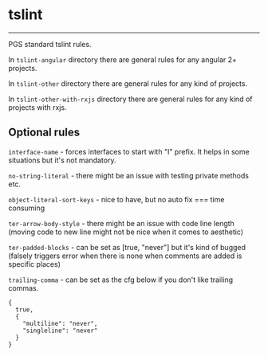 # tslint
------------
 
PGS standard tslint rules.

In `tslint-angular` directory there are general rules for any angular 2+ projects.

In `tslint-other` directory there are general rules for any kind of projects.

In `tslint-other-with-rxjs` directory there are general rules for any kind of projects with rxjs.


Optional rules
------------
`interface-name` - forces interfaces to start with "I" prefix. It helps in some situations but it's not mandatory.

`no-string-literal` - there might be an issue with testing private methods etc.

`object-literal-sort-keys` - nice to have, but no auto fix === time consuming

`ter-arrow-body-style` - there might be an issue with code line length 
(moving code to new line might not be nice when it comes to aesthetic)

`ter-padded-blocks` - can be set as [true, "never"] but it's kind of bugged 
(falsely triggers error when there is none when comments are added is specific places)

`trailing-comma` - can be set as the cfg below if you don't like trailing commas.

    {
      true,
      {
        "multiline": "never",
        "singleline": "never"
      }
    }